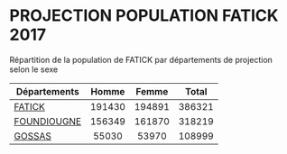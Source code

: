 # PROJECTION POPULATION FATICK 2017
	
Répartition de la population de FATICK par départements de projection selon le sexe
	
| Départements  | Homme | Femme | Total |
| --------- |:-----:|:-----:|:-----:|
| [FATICK](FATICK) | 191430 | 194891 | 386321 |
| [FOUNDIOUGNE](FOUNDIOUGNE) | 156349 | 161870 | 318219 |
| [GOSSAS](GOSSAS) | 55030 | 53970 | 108999 |

